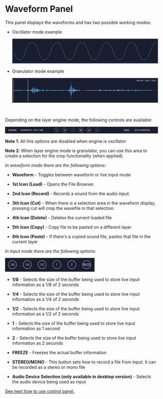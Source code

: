 # Waveform Panel

This panel displays the waveforms and has two possible working modes:

- Oscillator mode example

    <img src="images/oscillator-display.png" style="padding: 0px; bottom-padding: 0px;"/>

- Granulator mode example

    <img src="images/wavefile-display.png" style="padding: 0px; bottom-padding: 0px;"/>

<br/>

Depending on the layer engine mode, the following controls are available:

<img src="images/waveform-panel.png" style="padding: 0px; bottom-padding: 0px;"/>

**Note 1**: All this options are disabled when engine is oscillator

**Note 2**: When layer engine mode is granulator, you can use this area to create a selection for the crop functionality (when applied).

_In waveform mode there are the following options:_

- **Waveform** - Toggles between waveform or live input mode

- **1st Icon (Load)** - Opens the File Browser.

- **2nd Icon (Record)** - Records a sound from the audio input.

- **3th Icon (Cut)** - When there is a selection area in the waveform display, pressing cut will crop the wavefile in that selection.

- **4th Icon (Delete)** - Deletes the current loaded file

- **5th Icon (Copy)** - Copy file to be pasted on a different layer

- **6th Icon (Paste)** - If there's a copied sound file, pastes that file in the current layer

_In Input mode there are the following options:_

<img src="images/input-options.png" style="padding: 0px; bottom-padding: 0px;"/>

- **1/8** - Selects the size of the buffer being used to store live input information as a 1/8 of 2 seconds

- **1/4** - Selects the size of the buffer being used to store live input information as a 1/4 of 2 seconds

- **1/2** - Selects the size of the buffer being used to store live input information as a 1/2 of 2 seconds

- **1** - Selects the size of the buffer being used to store live input information as 1 second

- **2** - Selects the size of the buffer being used to store live input information as 2 seconds

- **FREEZE** - Freezes the actual buffer information

- **STEREO/MONO** - This button sets how to record a file from input. It can be recorded as a stereo or mono file

- **Audio Device Selection (only available in desktop version)** - Selects the audio device being used as input

[See next how to use control panel.](control-panel)
